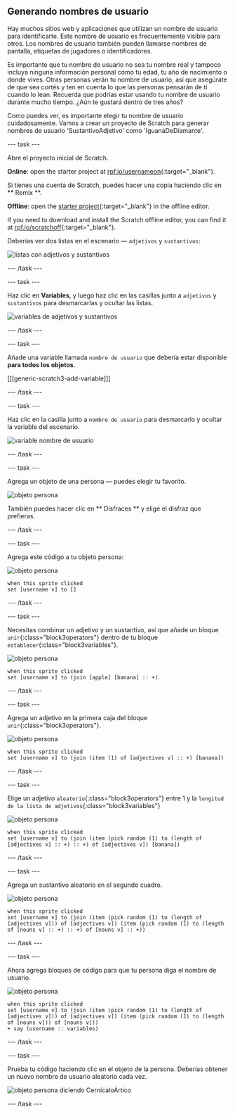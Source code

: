 ## Generando nombres de usuario

Hay muchos sitios web y aplicaciones que utilizan un nombre de usuario para identificarte. Este nombre de usuario es frecuentemente visible para otros. Los nombres de usuario también pueden llamarse nombres de pantalla, etiquetas de jugadores o identificadores.

Es importante que tu nombre de usuario no sea tu nombre real y tampoco incluya ninguna información personal como tu edad, tu año de nacimiento o donde vives. Otras personas verán tu nombre de usuario, así que asegúrate de que sea cortés y ten en cuenta lo que las personas pensarán de ti cuando lo lean. Recuerda que podrías estar usando tu nombre de usuario durante mucho tiempo. ¿Aún te gustará dentro de tres años?

Como puedes ver, es importante elegir tu nombre de usuario cuidadosamente. Vamos a crear un proyecto de Scratch para generar nombres de usuario 'SustantivoAdjetivo' como 'IguanaDeDiamante'.

\--- task \---

Abre el proyecto inicial de Scratch.

**Online**: open the starter project at [rpf.io/usernameon](https://rpf.io/usernameon){:target="_blank"}.

Si tienes una cuenta de Scratch, puedes hacer una copia haciendo clic en ** Remix **.

**Offline**: open the [starter project](https://rpf.io/p/en/username-generator-go){:target="_blank"} in the offline editor.

If you need to download and install the Scratch offline editor, you can find it at [rpf.io/scratchoff](https://rpf.io/scratchoff){:target="_blank"}.

Deberías ver dos listas en el escenario — `adjetivos` y `sustantivos`:

![listas con adjetivos y sustantivos](images/usernames-lists.png)

\--- /task \---

\--- task \---

Haz clic en **Variables**, y luego haz clic en las casillas junto a `adjetivos` y `sustantivos` para desmarcarlas y ocultar las listas.

![variables de adjetivos y sustantivos](images/usernames-hide.png)

\--- /task \---

\--- task \---

Añade una variable llamada `nombre de usuario` que debería estar disponible **para todos los objetos**.

[[[generic-scratch3-add-variable]]]

\--- /task \---

\--- task \---

Haz clic en la casilla junto a ` nombre de usuario ` para desmarcarlo y ocultar la variable del escenario.

![variable nombre de usuario](images/usernames-hide-variable.png)

\--- /task \---

\--- task \---

Agrega un objeto de una persona — puedes elegir tu favorito.

![objeto persona](images/usernames-person.png)

También puedes hacer clic en ** Disfraces ** y elige el disfraz que prefieras.

\--- /task \---

\--- task \---

Agrega este código a tu objeto persona:

![objeto persona](images/person-sprite.png)

```blocks3
when this sprite clicked
set [username v] to []
```

\--- /task \---

\--- task \---

Necesitas combinar un adjetivo y un sustantivo, así que añade un bloque `unir`{:class="block3operators"} dentro de tu bloque `establecer`{:class="block3variables"}.

![objeto persona](images/person-sprite.png)

```blocks3
when this sprite clicked
set [username v] to (join [apple] [banana] :: +)
```

\--- /task \---

\--- task \---

Agrega un adjetivo en la primera caja del bloque `unir`{:class="block3operators"}.

![objeto persona](images/person-sprite.png)

```blocks3
when this sprite clicked
set [username v] to (join (item (1) of [adjectives v] :: +) [banana])
```

\--- /task \---

\--- task \---

Elige un adjetivo `aleatorio`{:class="block3operators"} entre 1 y la `longitud de la lista de adjetivos`{:class="block3variables"}

![objeto persona](images/person-sprite.png)

```blocks3
when this sprite clicked
set [username v] to (join (item (pick random (1) to (length of [adjectives v] :: +) :: +) of [adjectives v]) [banana])
```

\--- /task \---

\--- task \---

Agrega un sustantivo aleatorio en el segundo cuadro.

![objeto persona](images/person-sprite.png)

```blocks3
when this sprite clicked
set [username v] to (join (item (pick random (1) to (length of [adjectives v])) of [adjectives v]) (item (pick random (1) to (length of [nouns v] :: +) :: +) of [nouns v] :: +))
```

\--- /task \---

\--- task \---

Ahora agrega bloques de código para que tu persona diga el nombre de usuario.

![objeto persona](images/person-sprite.png)

```blocks3
when this sprite clicked
set [username v] to (join (item (pick random (1) to (length of [adjectives v])) of [adjectives v]) (item (pick random (1) to (length of [nouns v])) of [nouns v]))
+ say (username :: variables)
```

\--- /task \---

\--- task \---

Prueba tu código haciendo clic en el objeto de la persona. Deberías obtener un nuevo nombre de usuario aleatorio cada vez.

![objeto persona diciendo CernícaloÁrtico](images/usernames-click.png)

\--- /task \---
